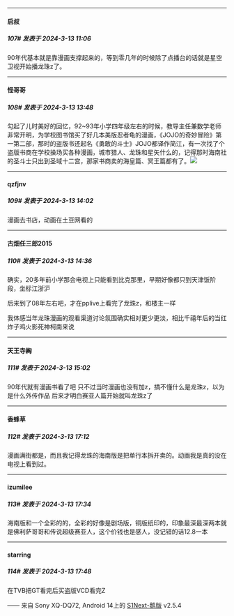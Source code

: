 ﻿
*****

####  启叔  
##### 107#       发表于 2024-3-13 11:06

90年代基本就是靠漫画支撑起来的，等到零几年的时候除了点播台的话就是星空卫视开始播龙珠z了。


*****

####  怪哥哥  
##### 108#       发表于 2024-3-13 13:48

勾起了儿时美好的回忆，92~93年小学四年级左右的时候，教导主任兼数学老师非常开明，为学校图书馆买了好几本美版忍者龟的漫画，《JOJO的奇妙冒险》第一第二部，那时的盗版书还起名《勇敢的斗士》JOJO都译作简江，有一次找了个盗版书商在学校操场买各种漫画，城市猎人、龙珠和星矢什么的，记得那时海南社的圣斗士只出到圣域十二宫，那家书商卖的海皇篇、冥王篇都有了。<img src="https://static.saraba1st.com/image/smiley/face2017/037.png" referrerpolicy="no-referrer">


*****

####  qzfjnv  
##### 109#       发表于 2024-3-13 14:02

漫画去书店，动画在土豆网看的


*****

####  古畑任三郎2015  
##### 110#       发表于 2024-3-13 14:36

确实，20多年前小学那会电视上只能看到比克那里，早期好像都只到天津饭阶段，坐标江浙沪

后来到了08年左右吧，才在pplive上看完了龙珠z，和楼主一样

我体感当年龙珠漫画的观看渠道讨论氛围确实相对更少更淡，相比千禧年后的当红炸子鸡火影死神柯南来说


*****

####  天王寺綯  
##### 111#       发表于 2024-3-13 15:02

90年代就有漫画书看了吧
只不过当时漫画也没有加z，搞不懂什么是龙珠z，以为是什么外传作品
后来才明白赛亚人篇开始就叫龙珠z了


*****

####  香蜂草  
##### 112#       发表于 2024-3-13 17:12

漫画满街都是，而且我记得龙珠的海南版是把单行本拆开卖的。动画我是真的没在电视上看到过。


*****

####  izumilee  
##### 113#       发表于 2024-3-13 17:34

海南版和一个全彩的的，全彩的好像是剧场版，铜版纸印的，印象最深最深两本就是佛利萨哥哥和传说超级赛亚人，这个价钱也是感人，没记错的话12.8一本


*****

####  starring  
##### 114#       发表于 2024-3-13 17:48

在TVB把GT看完后买盗版VCD看完Z

—— 来自 Sony XQ-DQ72, Android 14上的 [S1Next-鹅版](https://github.com/ykrank/S1-Next/releases) v2.5.4

